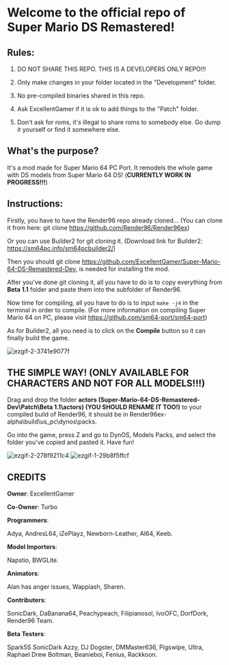 # Welcome to the official repo of Super Mario DS Remastered!

## Rules:

1. DO NOT SHARE THIS REPO. THIS IS A DEVELOPERS ONLY REPO!!!

2. Only make changes in your folder located in the "Development" folder.

3. No pre-compiled binaries shared in this repo.

4. Ask ExcellentGamer if it is ok to add things to the "Patch" folder.

5. Don't ask for roms, it's illegal to share roms to somebody else. Go dump it yourself or find it somewhere else.



## What's the purpose?

 It's a mod made for Super Mario 64 PC Port. It remodels the whole game with DS models from Super Mario 64 DS! (**CURRENTLY WORK IN PROGRESS!!!**)

## Instructions:
Firstly, you have to have the Render96 repo already cloned... (You can clone it from here: git clone https://github.com/Render96/Render96ex)

Or you can use Builder2 for git cloning it. (Download link for Builder2: https://sm64pc.info/sm64pcbuilder2/)

Then you should git clone https://github.com/ExcellentGamer/Super-Mario-64-DS-Remastered-Dev, is needed for installing the mod.

After you've done git cloning it, all you have to do is to copy everything from **Beta 1.1** folder and paste them into the subfolder of Render96.

Now time for compiling, all you have to do is to input `make -j4` in the terminal in order to compile. (For more information on compiling Super Mario 64 on PC, please visit https://github.com/sm64-port/sm64-port)

As for Builder2, all you need is to click on the **Compile** button so it can finally build the game.

![ezgif-2-3741e9077f](https://user-images.githubusercontent.com/82652849/156057964-76e17fba-acf9-4d54-b6e5-524a369c5b38.gif)


## THE SIMPLE WAY! (ONLY AVAILABLE FOR CHARACTERS AND NOT FOR ALL MODELS!!!)
Drag and drop the folder **actors (Super-Mario-64-DS-Remastered-Dev\Patch\Beta 1.1\actors) (YOU SHOULD RENAME IT TOO!)** to your compiled build of Render96, it should be in Render96ex-alpha\build\us_pc\dynos\packs.

Go into the game, press Z and go to DynOS, Models Packs, and select the folder you've copied and pasted it.
Have fun!

![ezgif-2-278f9211c4](https://user-images.githubusercontent.com/82652849/156057971-ffbcad73-a815-4152-804f-4809c6421aef.gif)
![ezgif-1-29b8f5ffcf](https://user-images.githubusercontent.com/82652849/156240410-192cca19-77cc-4b91-a51d-f3f1d289a6f9.gif)


## CREDITS
**Owner**: ExcellentGamer


**Co-Owner**: Turbo


**Programmers**:


Adya,
AndresL64,
iZePlayz,
Newborn-Leather,
AI64,
Keeb.


**Model Importers**:


Napstio,
BWGLite.


**Animators**:


Alan has anger issues,
Wappiash,
Sharen.


**Contributers**:


SonicDark,
DaBanana64,
Peachypeach,
Filipianosol,
IvoOFC,
DorfDork,
Render96 Team.


**Beta Testers**:

Spark5S
SonicDark
Azzy,
DJ Dogster,
DMMaster636,
Pigswipe,
Ultra,
Raphael Drew Boltman,
Beanieboi,
Fenius,
Rackkoon.
